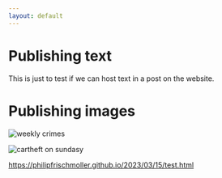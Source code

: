 ```yaml
---
layout: default
---
```


# Publishing text

This is just to test if we can host text in a post on the website.

# Publishing images

![weekly crimes](/PhilipFrischMoller.github.io/imgs/hourly_crimes.PNG)

![cartheft on sundasy](/PhilipFrischMoller.github.io/imgs/cartheft_sundays.PNG)

https://philipfrischmoller.github.io/2023/03/15/test.html
